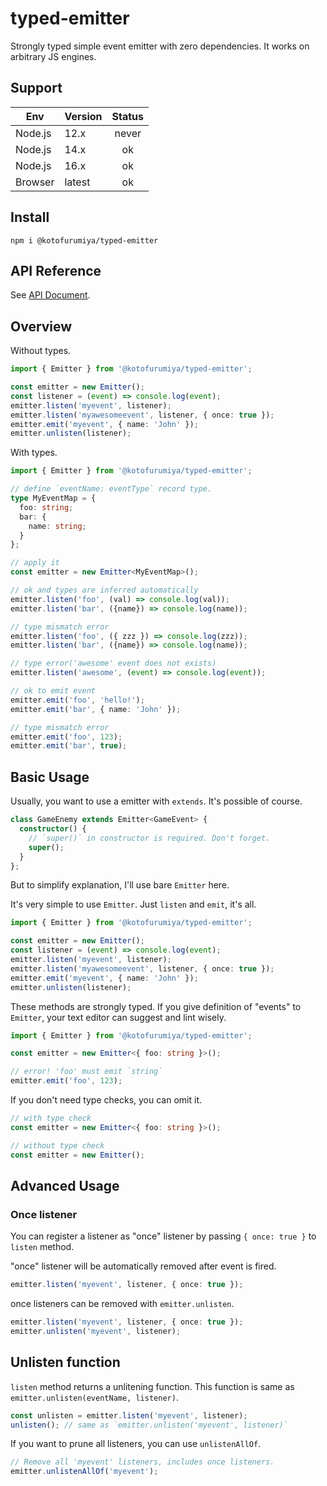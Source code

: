 # typed-emitter

Strongly typed simple event emitter with zero dependencies.
It works on arbitrary JS engines.

## Support

| Env     | Version | Status |
|---------|---------|:------:|
| Node.js | 12.x    | never  |
| Node.js | 14.x    | ok     |
| Node.js | 16.x    | ok     |
| Browser | latest  | ok     |

## Install

```
npm i @kotofurumiya/typed-emitter
```

## API Reference

See [API Document](./docs/api.md).

## Overview

Without types.

```ts
import { Emitter } from '@kotofurumiya/typed-emitter';

const emitter = new Emitter();
const listener = (event) => console.log(event);
emitter.listen('myevent', listener);
emitter.listen('myawesomeevent', listener, { once: true });
emitter.emit('myevent', { name: 'John' });
emitter.unlisten(listener);
```

With types.

```ts
import { Emitter } from '@kotofurumiya/typed-emitter';

// define `eventName: eventType` record type.
type MyEventMap = {
  foo: string;
  bar: {
    name: string;
  }
};

// apply it
const emitter = new Emitter<MyEventMap>();

// ok and types are inferred automatically
emitter.listen('foo', (val) => console.log(val));
emitter.listen('bar', ({name}) => console.log(name));

// type mismatch error
emitter.listen('foo', ({ zzz }) => console.log(zzz));
emitter.listen('bar', ({name}) => console.log(name));

// type error('awesome' event does not exists)
emitter.listen('awesome', (event) => console.log(event));

// ok to emit event
emitter.emit('foo', 'hello!');
emitter.emit('bar', { name: 'John' });

// type mismatch error
emitter.emit('foo', 123);
emitter.emit('bar', true);
```

## Basic Usage

Usually, you want to use a emitter with `extends`.
It's possible of course.

```ts
class GameEnemy extends Emitter<GameEvent> {
  constructor() {
    // `super()` in constructor is required. Don't forget.
    super();
  }
};
```

But to simplify explanation, I'll use bare `Emitter` here.

It's very simple to use `Emitter`. Just `listen` and `emit`, it's all.

```ts
import { Emitter } from '@kotofurumiya/typed-emitter';

const emitter = new Emitter();
const listener = (event) => console.log(event);
emitter.listen('myevent', listener);
emitter.listen('myawesomeevent', listener, { once: true });
emitter.emit('myevent', { name: 'John' });
emitter.unlisten(listener);
```

These methods are strongly typed.
If you give definition of "events" to `Emitter`,
your text editor can suggest and lint wisely.

```ts
import { Emitter } from '@kotofurumiya/typed-emitter';

const emitter = new Emitter<{ foo: string }>();

// error! 'foo' must emit `string`
emitter.emit('foo', 123);
```

If you don't need type checks, you can omit it.

```ts
// with type check
const emitter = new Emitter<{ foo: string }>();

// without type check
const emitter = new Emitter();
```

## Advanced Usage

### Once listener

You can register a listener as "once" listener
by passing `{ once: true }` to `listen` method.

"once" listener will be automatically removed after event is fired.

```ts
emitter.listen('myevent', listener, { once: true });
```

once listeners can be removed with `emitter.unlisten`.

```ts
emitter.listen('myevent', listener, { once: true });
emitter.unlisten('myevent', listener);
```

## Unlisten function

`listen` method returns a unlitening function.
This function is same as `emitter.unlisten(eventName, listener)`.

```ts
const unlisten = emitter.listen('myevent', listener);
unlisten(); // same as `emitter.unlisten('myevent', listener)`
```

If you want to prune all listeners, you can use `unlistenAllOf`.

```ts
// Remove all 'myevent' listeners, includes once listeners.
emitter.unlistenAllOf('myevent');
```
